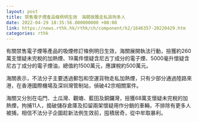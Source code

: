 ```yaml
---
layout: post
title: 禁售電子煙產品條例明生效　海關撿獲走私貨拘多人
date: 2022-04-29 18:35:56.000000000 +08:00
link: https://news.rthk.hk/rthk/ch/component/k2/1646357-20220429.htm
categories: rthk
---
```


有關禁售電子煙等產品的吸煙修訂條例明日生效，海關展開執法行動，撿獲約260萬支懷疑未完稅的加熱煙、19萬件懷疑含尼古丁成分的電子煙、5000毫升懷疑含尼古丁成分的電子煙油，總值約1500萬元，應課稅約500萬元。

海關表示，不法分子主要透過郵包和空運貨物走私加熱煙，只有少部分通過陸路來港，在香港國際機場及深圳灣管制站，偵破42宗相關案件。

海關又分別在屯門、土瓜灣、觀塘、藍田及銅鑼灣，撿獲68萬支懷疑未完稅的加熱煙，拘捕11人，搗破儲存倉庫及扣留兩架懷疑用作分銷的車輛，不排除有更多人被捕，相信不法分子企圖趁新法例生效前，囤積居奇，從中牟取暴利。
